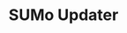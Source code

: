 ---
title: SUMo Updater
description: A simple PowerShell script to download and install Libre Office.
img: github.jpg
github_repo: libre-office-updater
languages: PowerShell
category: code
---
